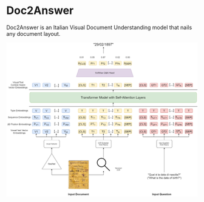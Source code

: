 # Doc2Answer
Doc2Answer is an Italian Visual Document Understanding model that nails any document layout.


![alt text](https://github.com/Beautifeye/Doc2Answer/blob/main/doc2answer.png)
